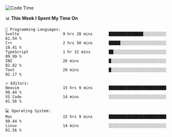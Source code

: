 <!-- [![Top Langs](https://github-readme-stats.vercel.app/api/top-langs/?username=gagahsyuja&theme=dracula&hide_border=true&border_radius=7)](https://github.com/anuraghazra/github-readme-stats) -->

<!--START_SECTION:waka-->
![Code Time](http://img.shields.io/badge/Code%20Time-909%20hrs%2014%20mins-blue)

📊 **This Week I Spent My Time On** 

```text
💬 Programming Languages: 
Svelte                   9 hrs 28 mins       ███████████████░░░░░░░░░░   61.54 % 
C++                      2 hrs 50 mins       █████░░░░░░░░░░░░░░░░░░░░   18.41 % 
TypeScript               1 hr 32 mins        ██░░░░░░░░░░░░░░░░░░░░░░░   09.99 % 
INI                      26 mins             █░░░░░░░░░░░░░░░░░░░░░░░░   02.82 % 
Text                     20 mins             █░░░░░░░░░░░░░░░░░░░░░░░░   02.17 % 

🔥 Editors: 
Neovim                   15 hrs 9 mins       █████████████████████████   98.44 % 
VS Code                  14 mins             ░░░░░░░░░░░░░░░░░░░░░░░░░   01.56 % 

💻 Operating System: 
Mac                      15 hrs 9 mins       █████████████████████████   98.44 % 
Linux                    14 mins             ░░░░░░░░░░░░░░░░░░░░░░░░░   01.56 % 
```


<!--END_SECTION:waka-->

